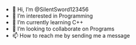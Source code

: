 - 👋 Hi, I’m @SilentSword123456
- 👀 I’m interested in Programming
- 🌱 I’m currently learning C++
- 💞️ I’m looking to collaborate on Programs
- 📫 How to reach me by sending me a message
